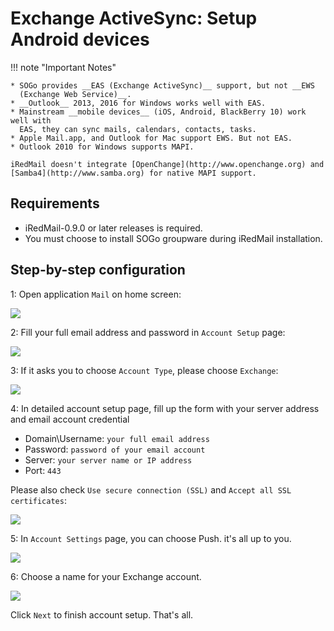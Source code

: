 # Exchange ActiveSync: Setup Android devices

!!! note "Important Notes"

    * SOGo provides __EAS (Exchange ActiveSync)__ support, but not __EWS
      (Exchange Web Service)__.
    * __Outlook__ 2013, 2016 for Windows works well with EAS.
    * Mainstream __mobile devices__ (iOS, Android, BlackBerry 10) work well with
      EAS, they can sync mails, calendars, contacts, tasks.
    * Apple Mail.app, and Outlook for Mac support EWS. But not EAS.
    * Outlook 2010 for Windows supports MAPI.

    iRedMail doesn't integrate [OpenChange](http://www.openchange.org) and
    [Samba4](http://www.samba.org) for native MAPI support.

## Requirements

* iRedMail-0.9.0 or later releases is required.
* You must choose to install SOGo groupware during iRedMail installation.

## Step-by-step configuration

1: Open application `Mail` on home screen:

![](./images/sogo/android.mail.png)

2: Fill your full email address and password in `Account Setup` page:

![](./images/sogo/android.account.setup.png)

3: If it asks you to choose `Account Type`, please choose `Exchange`:

![](./images/sogo/android.account.type.png)

4: In detailed account setup page, fill up the form with your server address
   and email account credential

* Domain\Username: `your full email address`
* Password: `password of your email account`
* Server: `your server name or IP address`
* Port: `443`

Please also check `Use secure connection (SSL)` and `Accept all SSL certificates`:

![](./images/sogo/android.account.details.png)

5: In `Account Settings` page, you can choose Push. it's all up to you.

![](./images/sogo/android.account.settings.png)

6: Choose a name for your Exchange account.

![](./images/sogo/android.account.name.png)

Click `Next` to finish account setup. That's all.
